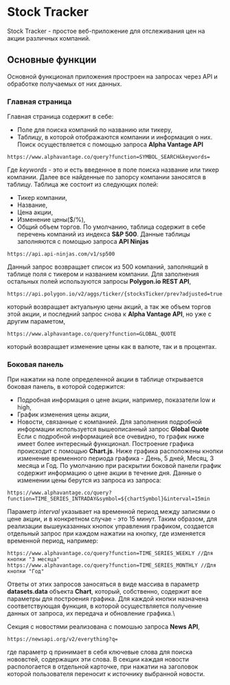 # Stock Tracker
Stock Traсker - простое веб-приложение для отслеживания цен на акции различных компаний.
## Основные функции
Основной функционал приложения простроен на запросах через API и обработке получаемых от них данных.
### Главная страница
Главная страница содержит в себе:
- Поле для поиска компаний по названию или тикеру,
- Таблицу, в которой отображаются компании и информация о них.
Поиск осуществляется с помощью запроса **Alpha Vantage API**
```
https://www.alphavantage.co/query?function=SYMBOL_SEARCH&keywords=
```
Где *keywords* - это и есть введенное в поле поиска название или тикер компании. Далее все найденные по запорсу компании заносятся в таблицу.
Таблица же состоит из следующих полей:
- Тикер компании,
- Название,
- Цена акции,
- Изменение цены($/%),
- Общий объем торгов.
По умолчанию, таблица содержит в себе перечень компаний из индекса **S&P 500**.
Данные таблицы заполняются с помощью запроса **API Ninjas**
```
https://api.api-ninjas.com/v1/sp500
```
Данный запрос возвращает список из 500 компаний, заполнящий в таблице поля с тикером и названием компании. Для заполнения остальных полей используются запросы **Polygon.io REST API**,
```
https://api.polygon.io/v2/aggs/ticker/{stocksTicker/prev?adjusted=true
```
который возвращает актуальную цены акций, а так же объем торгов этой акции, и последний запрос снова к **Alpha Vantage API**, но уже с другим параметом,
```
https://www.alphavantage.co/query?function=GLOBAL_QUOTE
```
который возвращает изменение цены как в валюте, так и в процентах.
### Боковая панель
При нажатии на поле определенной акции в таблице открывается боковая панель, в которой содержится:
- Подробная информация о цене акции, например, показатели low и high,
- График изменения цены акции,
- Новости, связанные с компанией.
Для заполнения подробной информации используется вышеописанный запрос **Global Quote**
Если с подробной информацией все очевидно, то график ниже имеет более интересный функционал. 
Построение графика происходит с помощью **Chart.js**. Ниже графика расположены кнопки изменение временного периода графика - День, 5 дней, Месяц, 3 месяца и Год.
По умолчанию при раскрытии боковой панели график содержит информацию о цене акции в течение дня. Данные о изменении цены берутся из запроса из запроса:
```
https://www.alphavantage.co/query?function=TIME_SERIES_INTRADAY&symbol=${chartSymbol}&interval=15min
```
Параметр *interval* указывает на временной период между записями о цене акции, и в конкретном случае - это 15 минут.
Таким образом, для реализации вышеуказанных кнопок управления графиком, создается отдельный запрос при каждом нажатии на кнопку, где изменяется временной период, например:
```
https://www.alphavantage.co/query?function=TIME_SERIES_WEEKLY //Для кнопки "3 месяца"
https://www.alphavantage.co/query?function=TIME_SERIES_MONTHLY //Для кнопки "Год"
```
Ответы от этих запросов заносяться в виде массива в параметр **datasets.data** объекта **Chart**, который, собственно, содержит все параметры для построения графика. 
Для каждой кнопки назначена соответствующая функция, в которой осуществляется получение данных от запроса, их передача и обновление графика.\

Секция с новостями реализована с помошью запроса **News API**,
```
https://newsapi.org/v2/everything?q=
```
где параметр q принимает в себя ключевые слова для поиска нововстей, содержащих эти слова.
В секции каждая новости распологается в отдельной карточке, при нажатии на заголовок которой пользователя переносит к источнику выбранной новости.
